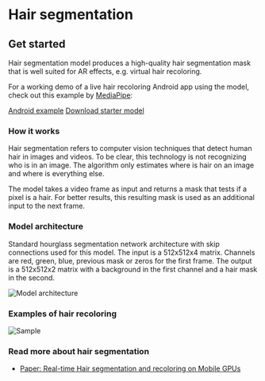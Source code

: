 # Hair segmentation

## Get started

Hair segmentation model produces a high-quality hair segmentation mask that is
well suited for AR effects, e.g. virtual hair recoloring.

For a working demo of a live hair recoloring Android app using the model, check
out this example by [MediaPipe](https://mediapipe.readthedocs.io/en/latest/):

<a class="button button-primary" href="https://github.com/google/mediapipe/blob/master/mediapipe/docs/hair_segmentation_mobile_gpu.md">Android
example</a>
<a class="button button-primary" href="https://github.com/google/mediapipe/raw/master/mediapipe/models/hair_segmentation.tflite">Download
starter model</a>

### How it works

Hair segmentation refers to computer vision techniques that detect human hair in
images and videos. To be clear, this technology is not recognizing who is in an
image. The algorithm only estimates where is hair on an image and where is
everything else.

The model takes a video frame as input and returns a mask that tests if a pixel
is a hair. For better results, this resulting mask is used as an additional
input to the next frame.

### Model architecture

Standard hourglass segmentation network architecture with skip connections used
for this model. The input is a 512x512x4 matrix. Channels are red, green, blue,
previous mask or zeros for the first frame. The output is a 512x512x2 matrix
with a background in the first channel and a hair mask in the second.

![Model architecture](https://storage.googleapis.com/download.tensorflow.org/models/tflite/hair_segmentation/model_architecture.png)

### Examples of hair recoloring

![Sample](https://storage.googleapis.com/download.tensorflow.org/models/tflite/hair_segmentation/demo.gif)

### Read more about hair segmentation

*   [Paper: Real-time Hair segmentation and recoloring on Mobile GPUs](https://sites.google.com/corp/view/perception-cv4arvr/hair-segmentation)
